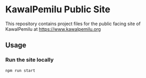 KawalPemilu Public Site
=======================

This repository contains project files for the public facing site of
KawalPemilu at <https://www.kawalpemilu.org>

## Usage

### Run the site locally
```shell
npm run start 
```